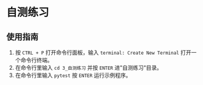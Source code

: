 # 自测练习

## 使用指南

1. 按 `CTRL + P` 打开命令行面板，输入 `terminal: Create New Terminal` 打开一个命令行终端。
2. 在命令行里输入 `cd 3_自测练习` 并按 `ENTER` 进"自测练习"目录。
3. 在命令行里输入 `pytest` 按 `ENTER` 运行示例程序。
